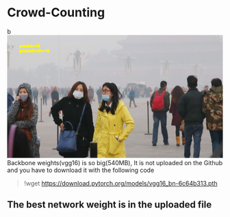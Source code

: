 # Crowd-Counting
b![](crowd_datasets/sample.jpg)
Backbone weights(vgg16) is so big(540MB), It is not uploaded on the Github and you have to download it with the following code
> !wget https://download.pytorch.org/models/vgg16_bn-6c64b313.pth

## The best network weight is in the uploaded file



